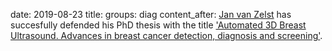 date: 2019-08-23
title:
groups: diag
content_after: <a href="https://www.linkedin.com/in/jan-van-zelst-22942a17/">Jan van Zelst</a> has succesfully defended his PhD thesis with the title <a href="https://www.diagnijmegen.nl/publications/zels19/">'Automated 3D Breast Ultrasound. Advances in breast cancer detection, diagnosis and screening'</a>.
